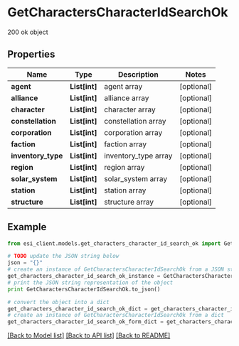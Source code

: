 # GetCharactersCharacterIdSearchOk

200 ok object

## Properties

Name | Type | Description | Notes
------------ | ------------- | ------------- | -------------
**agent** | **List[int]** | agent array | [optional] 
**alliance** | **List[int]** | alliance array | [optional] 
**character** | **List[int]** | character array | [optional] 
**constellation** | **List[int]** | constellation array | [optional] 
**corporation** | **List[int]** | corporation array | [optional] 
**faction** | **List[int]** | faction array | [optional] 
**inventory_type** | **List[int]** | inventory_type array | [optional] 
**region** | **List[int]** | region array | [optional] 
**solar_system** | **List[int]** | solar_system array | [optional] 
**station** | **List[int]** | station array | [optional] 
**structure** | **List[int]** | structure array | [optional] 

## Example

```python
from esi_client.models.get_characters_character_id_search_ok import GetCharactersCharacterIdSearchOk

# TODO update the JSON string below
json = "{}"
# create an instance of GetCharactersCharacterIdSearchOk from a JSON string
get_characters_character_id_search_ok_instance = GetCharactersCharacterIdSearchOk.from_json(json)
# print the JSON string representation of the object
print GetCharactersCharacterIdSearchOk.to_json()

# convert the object into a dict
get_characters_character_id_search_ok_dict = get_characters_character_id_search_ok_instance.to_dict()
# create an instance of GetCharactersCharacterIdSearchOk from a dict
get_characters_character_id_search_ok_form_dict = get_characters_character_id_search_ok.from_dict(get_characters_character_id_search_ok_dict)
```
[[Back to Model list]](../README.md#documentation-for-models) [[Back to API list]](../README.md#documentation-for-api-endpoints) [[Back to README]](../README.md)


